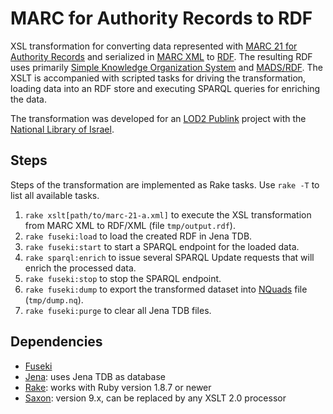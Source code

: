 # MARC for Authority Records to RDF

XSL transformation for converting data represented with [MARC 21 for Authority Records](http://loc.gov/marc/authority/) and serialized in [MARC XML](http://www.loc.gov/standards/marcxml/) to [RDF](http://www.w3.org/RDF/). The resulting RDF uses primarily [Simple Knowledge Organization System](http://www.w3.org/TR/skos-primer/) and [MADS/RDF](http://www.loc.gov/standards/mads/rdf/). The XSLT is accompanied with scripted tasks for driving the transformation, loading data into an RDF store and executing SPARQL queries for enriching the data.

The transformation was developed for an [LOD2 Publink](http://lod2.eu/Article/Publink.html) project with the [National Library of Israel](http://web.nli.org.il/sites/nli/english). 

## Steps

Steps of the transformation are implemented as Rake tasks. Use `rake -T` to list all available tasks.

1. `rake xslt[path/to/marc-21-a.xml]` to execute the XSL transformation from MARC XML to RDF/XML (file `tmp/output.rdf`).
2. `rake fuseki:load` to load the created RDF in Jena TDB.
3. `rake fuseki:start` to start a SPARQL endpoint for the loaded data.
4. `rake sparql:enrich` to issue several SPARQL Update requests that will enrich the processed data.
5. `rake fuseki:stop` to stop the SPARQL endpoint.
6. `rake fuseki:dump` to export the transformed dataset into [NQuads](http://www.w3.org/TR/n-quads/) file (`tmp/dump.nq`). 
7. `rake fuseki:purge` to clear all Jena TDB files.

## Dependencies

* [Fuseki](http://jena.apache.org/documentation/serving_data/)
* [Jena](http://jena.apache.org/): uses Jena TDB as database 
* [Rake](http://rake.rubyforge.org/): works with Ruby version 1.8.7 or newer
* [Saxon](http://saxon.sourceforge.net/): version 9.x, can be replaced by any XSLT 2.0 processor
